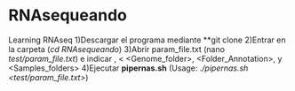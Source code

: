 # RNAsequeando
Learning RNAseq
1)Descargar el programa mediante **git clone <enlace del programa>
2)Entrar en la carpeta (*cd RNAsequeando*)
3)Abrir param_file.txt (nano *test/param_file.txt*) e indicar <working directory>, <Work Folder_name>< <Genome_folder>, <Folder_Annotation>, <Number of samples> y <Samples_folders>
4)Ejecutar **pipernas.sh** (Usage: *./pipernas.sh <test/param_file.txt>*)
